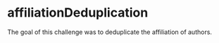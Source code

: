 # affiliationDeduplication

The goal of this challenge was to deduplicate the affiliation of authors.
